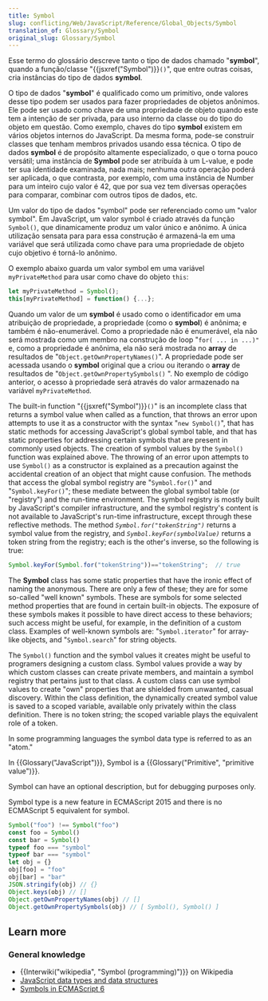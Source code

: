 ```yaml
---
title: Symbol
slug: conflicting/Web/JavaScript/Reference/Global_Objects/Symbol
translation_of: Glossary/Symbol
original_slug: Glossary/Symbol
---
```

Esse termo do glossário descreve tanto o tipo de dados chamado "**symbol**", quando a função/classe "{{jsxref("Symbol")}}`()`", que entre outras coisas, cria instâncias do tipo de dados **symbol**.

O tipo de dados "**symbol**" é qualificado como um primitivo, onde valores desse tipo podem ser usados para fazer propriedades de objetos anônimos. Ele pode ser usado como chave de uma propriedade de objeto quando este tem a intenção de ser privada, para uso interno da classe ou do tipo do objeto em questão. Como exemplo, chaves do tipo **symbol** existem em vários objetos internos do JavaScript. Da mesma forma, pode-se construir classes que tenham membros privados usando essa técnica. O tipo de dados **symbol** é de propósito altamente especializado, o que o torna pouco versátil; uma instância de **Symbol** pode ser atribuída à um L-value, e pode ter sua identidade examinada, nada mais; nenhuma outra operação poderá ser aplicada, o que contrasta, por exemplo, com uma instância de Number para um inteiro cujo valor é 42, que por sua vez tem diversas operações para comparar, combinar com outros tipos de dados, etc.

Um valor do tipo de dados "symbol" pode ser referenciado como um "valor symbol". Em JavaScript, um valor symbol é criado através da função `Symbol()`, que dinamicamente produz um valor único e anônimo. A única utilização sensata para para essa construção é armazená-la em uma variável que será utilizada como chave para uma propriedade de objeto cujo objetivo é torná-lo anônimo.

O exemplo abaixo guarda um valor symbol em uma variável `myPrivateMethod` para usar como chave do objeto `this`:

```js
let myPrivateMethod = Symbol();
this[myPrivateMethod] = function() {...};
```

Quando um valor de um **symbol** é usado como o identificador em uma atribuição de propriedade, a propriedade (como o **symbol**) é anônima; e também é não-enumerável. Como a propriedade não é enumerável, ela não será mostrada como um membro na construção de loop "`for( ... in ...)"` e, como a propriedade é anônima, ela não será mostrada no **array** de resultados de "`Object.getOwnPropertyNames()`". A propriedade pode ser acessada usando o **symbol** original que a criou ou iterando o **array** de resultados de "`Object.getOwnPropertySymbols()` ". No exemplo de código anterior, o acesso à propriedade será através do valor armazenado na variável `myPrivateMethod`.

The built-in function "{{jsxref("Symbol")}}`()`" is an incomplete class that returns a symbol value when called as a function, that throws an error upon attempts to use it as a constructor with the syntax "`new Symbol()`", that has static methods for accessing JavaScript's global symbol table, and that has static properties for addressing certain symbols that are present in commonly used objects. The creation of symbol values by the `Symbol()` function was explained above. The throwing of an error upon attempts to use `Symbol()` as a constructor is explained as a precaution against the accidental creation of an object that might cause confusion. The methods that access the global symbol registry are "`Symbol.for()`" and "`Symbol.keyFor()`"; these mediate between the global symbol table (or "registry") and the run-time environment. The symbol registry is mostly built by JavaScript's compiler infrastructure, and the symbol registry's content is not available to JavaScript's run-time infrastructure, except through these reflective methods. The method _`Symbol.for("tokenString")`_ returns a symbol value from the registry, and _`Symbol.keyFor(symbolValue)`_ returns a token string from the registry; each is the other's inverse, so the following is true:

```js
Symbol.keyFor(Symbol.for("tokenString"))=="tokenString";  // true
```

The **Symbol** class has some static properties that have the ironic effect of naming the anonymous. There are only a few of these; they are for some so-called "well known" symbols. These are symbols for some selected method properties that are found in certain built-in objects. The exposure of these symbols makes it possible to have direct access to these behaviors; such access might be useful, for example, in the definition of a custom class. Examples of well-known symbols are: "`Symbol.iterator`" for array-like objects, and "`Symbol.search`" for string objects.

The `Symbol()` function and the symbol values it creates might be useful to programers designing a custom class. Symbol values provide a way by which custom classes can create private members, and maintain a symbol registry that pertains just to that class. A custom class can use symbol values to create "own" properties that are shielded from unwanted, casual discovery. Within the class definition, the dynamically created symbol value is saved to a scoped variable, available only privately within the class definition. There is no token string; the scoped variable plays the equivalent role of a token.

In some programming languages the symbol data type is referred to as an "atom."

In {{Glossary("JavaScript")}}, Symbol is a {{Glossary("Primitive", "primitive value")}}.

Symbol can have an optional description, but for debugging purposes only.

Symbol type is a new feature in ECMAScript 2015 and there is no ECMAScript 5 equivalent for symbol.

```js
Symbol("foo") !== Symbol("foo")
const foo = Symbol()
const bar = Symbol()
typeof foo === "symbol"
typeof bar === "symbol"
let obj = {}
obj[foo] = "foo"
obj[bar] = "bar"
JSON.stringify(obj) // {}
Object.keys(obj) // []
Object.getOwnPropertyNames(obj) // []
Object.getOwnPropertySymbols(obj) // [ Symbol(), Symbol() ]
```

## Learn more

### General knowledge

- {{Interwiki("wikipedia", "Symbol (programming)")}} on Wikipedia
- [JavaScript data types and data structures](/pt-BR/docs/Web/JavaScript/Data_structures)
- [Symbols in ECMAScript 6](http://2ality.com/2014/12/es6-symbols.html)
